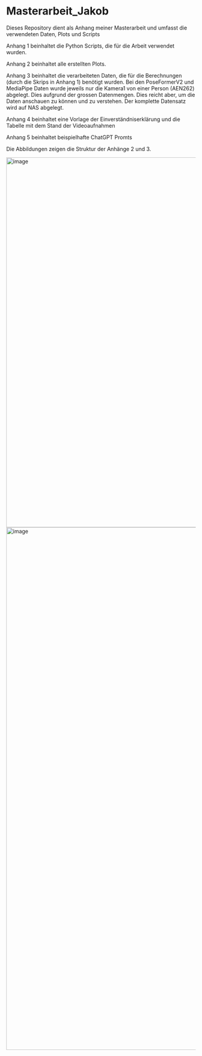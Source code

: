 # Masterarbeit_Jakob
Dieses Repository dient als Anhang meiner Masterarbeit und umfasst die verwendeten Daten, Plots und Scripts


Anhang 1 beinhaltet die Python Scripts, die für die Arbeit verwendet wurden.

Anhang 2 beinhaltet alle erstellten Plots. 

Anhang 3 beinhaltet die verarbeiteten Daten, die für die Berechnungen (durch die Skrips in Anhang 1) benötigt wurden. Bei den PoseFormerV2 und MediaPipe Daten wurde jeweils nur die Kamera1 von einer Person (AEN262) abgelegt. Dies aufgrund der grossen Datenmengen. 
Dies reicht aber, um die Daten anschauen zu können und zu verstehen. Der komplette Datensatz wird auf NAS abgelegt.   

Anhang 4 beinhaltet eine Vorlage der Einverständniserklärung und die Tabelle mit dem Stand der Videoaufnahmen

Anhang 5 beinhaltet beispielhafte ChatGPT Promts

Die Abbildungen zeigen die Struktur der Anhänge 2 und 3. 

<img width="983" alt="image" src="https://github.com/user-attachments/assets/e7128228-9798-4dfa-abbc-c0df97bca847" />


<img width="1389" alt="image" src="https://github.com/user-attachments/assets/71592053-a10b-46d0-94e3-084c1917b0be" />
